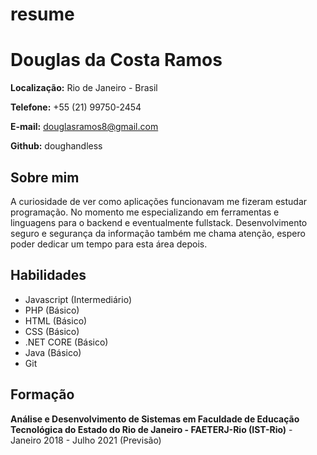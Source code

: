 # resume
# Douglas da Costa Ramos

**Localização:** Rio de Janeiro - Brasil

**Telefone:** +55 (21) 99750-2454

**E-mail:** douglasramos8@gmail.com

**Github:** doughandless

## Sobre mim
A curiosidade de ver como aplicações funcionavam me fizeram estudar programação. No momento me especializando em ferramentas e linguagens para o backend e eventualmente fullstack. Desenvolvimento seguro e segurança da informação também me chama atenção, espero poder dedicar um tempo para esta área depois.


## Habilidades

* Javascript (Intermediário)
* PHP (Básico)
* HTML (Básico)
* CSS (Básico)
* .NET CORE (Básico)
* Java (Básico)
* Git

## Formação

**Análise e Desenvolvimento de Sistemas em Faculdade de Educação Tecnológica do Estado do Rio de Janeiro - FAETERJ-Rio (IST-Rio)** - Janeiro 2018 - Julho 2021 (Previsão)

